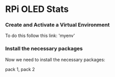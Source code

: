 # RPi OLED Stats

### Create and Activate a Virtual Environment
To do this follow this link: 'myenv'

### Install the necessary packages
Now we need to install the necessary packages:

pack 1, pack 2

